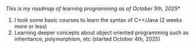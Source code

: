 *This is my roadmap of learning programming as of October 5th, 2025**
1. I took some basic courses to learn the syntax of C++/Java (2 weeks more or less)
2. Learning deeper concepts about object oriented programming such as inheritance, polymorphism, etc (started October 4th, 2025)
